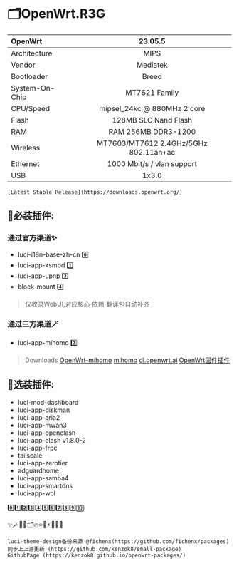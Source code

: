 # 🗂️OpenWrt.R3G
| OpenWrt | 23.05.5 |
| :------ |:-------:|
Architecture|MIPS
Vendor|Mediatek
Bootloader|Breed
System-On-Chip|MT7621 Family
CPU/Speed|mipsel_24kc @ 880MHz 2 core
Flash|128MB SLC Nand Flash
RAM|RAM 256MB DDR3-1200
Wireless|MT7603/MT7612 2.4GHz/5GHz 802.11an+ac
Ethernet|1000 Mbit/s / vlan support
USB|1x3.0

```
[Latest Stable Release](https://downloads.openwrt.org/)
```

## 📔必装插件:
### 通过官方渠道✨

* luci-i18n-base-zh-cn 0️⃣
* luci-app-ksmbd 1️⃣
* luci-app-upnp 3️⃣
* block-mount 4️⃣

> 仅收录WebUI,对应核心·依赖·翻译包自动补齐

### 通过三方渠道🪄
* luci-app-mihomo 2️⃣

> Downloads
> [OpenWrt-mihomo](https://github.com/morytyann/OpenWrt-mihomo)
> [mihomo](https://github.com/MetaCubeX/mihomo)
> [dl.openwrt.ai](https://dl.openwrt.ai/packages-24.10/mipsel_24kc/kiddin9/luci-app-mihomo_25.338.56456~437f166_all.ipk)
> [OpenWrt固件插件](https://dllkids.xyz/packages/mipsel_24kc/)

## 🔮选装插件:

* luci-mod-dashboard
* luci-app-diskman
* luci-app-aria2
* luci-app-mwan3
* luci-app-openclash
* luci-app-clash v1.8.0-2
* luci-app-frpc
* tailscale
* luci-app-zerotier
* adguardhome
* luci-app-samba4
* luci-app-smartdns
* luci-app-wol

0️⃣1️⃣2️⃣3️⃣4️⃣5️⃣6️⃣7️⃣8️⃣9️⃣🔟

✨🪄🔎📔🗂️🔥⭐💖⚡🔦🔮🧸

```
luci-theme-design备份来源 @fichenx(https://github.com/fichenx/packages)
同步上上游更新 (https://github.com/kenzok8/small-package)
GithubPage (https://kenzok8.github.io/openwrt-packages/)
```
